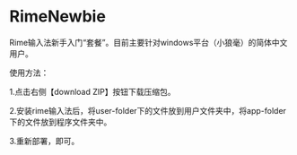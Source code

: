 RimeNewbie
==========

Rime输入法新手入门“套餐”。目前主要针对windows平台（小狼毫）的简体中文用户。


使用方法：

1.点击右侧【download ZIP】按钮下载压缩包。

2.安装rime输入法后，将user-folder下的文件放到用户文件夹中，将app-folder下的文件放到程序文件夹中。

3.重新部署，即可。
